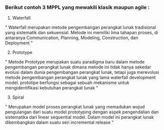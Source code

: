 ### Berikut contoh 3 MPPL yang mewakili klasik maupun agile :
1. Waterfall

" Waterfall merupakan metode pengembangan perangkat lunak tradisional yang sistematik dan sekuensial. Metode ini memiliki lima tahapan proses, di antaranya Communication, Planning, Modeling, Construction, dan Deployment "

2. Prototype

" Metode Prototype merupakan suatu paradigma baru dalam metode pengembangan perangkat lunak dimana metode ini tidak hanya sekedar evolusi dalam dunia pengembangan perangkat lunak, tetapi juga merevolusi metode pengembangan perangkat lunak yang lama waterfall development model. prototipe berfungsi sebagai sebuah mekanisme untuk mengidentifikasi kebutuhan perangkat lunak "

3. Spiral

" Merupakan model proses perangkat lunak yang memadukan wujud pengulangan dari suatu model prototyping dengan aspek pengendalian dan sistematika dari linear sequential model. Dalam model ini perangkat lunak dikembangkan dalam suatu seri incremental release "
